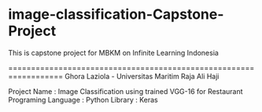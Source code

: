 # image-classification-Capstone-Project
This is capstone project for MBKM on Infinite Learning Indonesia 

==================================================================
Ghora Laziola - Universitas Maritim Raja Ali Haji 

Project Name         : Image Classification using trained VGG-16 for Restaurant
Programing Language  : Python 
Library              : Keras 
